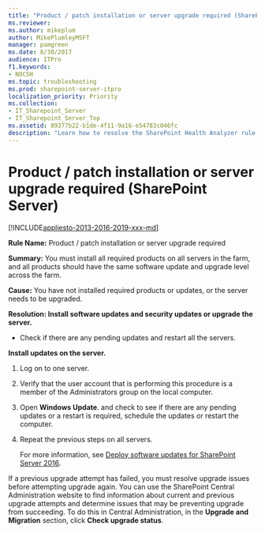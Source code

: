 ```yaml
---
title: "Product / patch installation or server upgrade required (SharePoint Server)"
ms.reviewer: 
ms.author: mikeplum
author: MikePlumleyMSFT
manager: pamgreen
ms.date: 8/30/2017
audience: ITPro
f1.keywords:
- NOCSH
ms.topic: troubleshooting
ms.prod: sharepoint-server-itpro
localization_priority: Priority
ms.collection:
- IT_Sharepoint_Server
- IT_Sharepoint_Server_Top
ms.assetid: 89377b22-b1de-4f11-9a16-e54783c046fc
description: "Learn how to resolve the SharePoint Health Analyzer rule: Product / patch installation or server upgrade required,,,for SharePoint Server."
---
```


# Product / patch installation or server upgrade required (SharePoint Server)

[!INCLUDE[appliesto-2013-2016-2019-xxx-md](../includes/appliesto-2013-2016-2019-xxx-md.md)]
  
 **Rule Name:** Product / patch installation or server upgrade required 
  
 **Summary:** You must install all required products on all servers in the farm, and all products should have the same software update and upgrade level across the farm. 
  
 **Cause:** You have not installed required products or updates, or the server needs to be upgraded. 
  
 **Resolution: Install software updates and security updates or upgrade the server.**
  
- Check if there are any pending updates and restart all the servers. 
    
**Install updates on the server.**
    
1. Log on to one server.
    
2. Verify that the user account that is performing this procedure is a member of the Administrators group on the local computer.
    
3. Open **Windows Update**. and check to see if there are any pending updates or a restart is required, schedule the updates or restart the computer.
    
4. Repeat the previous steps on all servers.
    
    For more information, see [Deploy software updates for SharePoint Server 2016](../upgrade-and-update/deploy-updates-for-sharepoint-server-2016.md).
    
If a previous upgrade attempt has failed, you must resolve upgrade issues before attempting upgrade again. You can use the SharePoint Central Administration website to find information about current and previous upgrade attempts and determine issues that may be preventing upgrade from succeeding. To do this in Central Administration, in the **Upgrade and Migration** section, click **Check upgrade status**.
    

